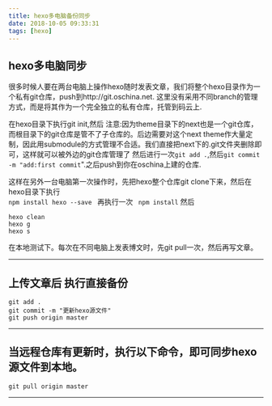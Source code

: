 ```yaml
---
title: hexo多电脑备份同步
date: 2018-10-05 09:33:31
tags: [hexo]
---
```


## hexo多电脑同步
很多时候人要在两台电脑上操作hexo随时发表文章，我们将整个hexo目录作为一个私有git仓库，push到http://git.oschina.net.  这里没有采用不同branch的管理方式，而是将其作为一个完全独立的私有仓库，托管到码云上.
<!--more-->


在hexo目录下执行git init,然后 
注意:因为theme目录下的next也是一个git仓库，而根目录下的git仓库是管不了子仓库的。后边需要对这个next theme作大量定制，因此用submodule的方式管理不合适。我们直接把next下的.git文件夹删除即可，这样就可以被外边的git仓库管理了 
然后进行一次`git add .`,然后`git commit -m "add:first commit`".之后push到你在oschina上建的仓库.

这样在另外一台电脑第一次操作时，先把hexo整个仓库git clone下来，然后在hexo目录下执行  
`npm install hexo --save `
再执行一次  ` npm install`  然后


```
hexo clean
hexo g
hexo s
```

在本地测试下。每次在不同电脑上发表博文时，先git pull一次，然后再写文章。

---


##  上传文章后 执行直接备份

```
git add .
git commit -m "更新hexo源文件"
git push origin master
```

---

## 当远程仓库有更新时，执行以下命令，即可同步hexo源文件到本地。

`git pull origin master`

---
